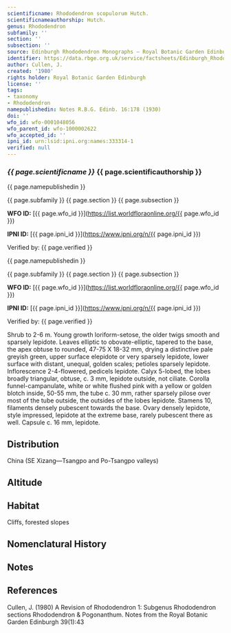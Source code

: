 ```yaml
---
scientificname: Rhododendron scopulorum Hutch.
scientificnameauthorship: Hutch.
genus: Rhododendron
subfamily: ''
section: ''
subsection: ''
source: Edinburgh Rhododendron Monographs – Royal Botanic Garden Edinburgh
identifier: https://data.rbge.org.uk/service/factsheets/Edinburgh_Rhododendron_Monographs.xhtml
author: Cullen, J.
created: '1980'
rights holder: Royal Botanic Garden Edinburgh
license: ''
tags:
- taxonomy
- Rhododendron
namepublishedin: Notes R.B.G. Edinb. 16:178 (1930)
doi: ''
wfo_id: wfo-0001048056
wfo_parent_id: wfo-1000002622
wfo_accepted_id: ''
ipni_id: urn:lsid:ipni.org:names:333314-1
verified: null
---
```

### _{{ page.scientificname }}_ {{ page.scientificauthorship }}
 {{ page.namepublishedin }}

{{ page.subfamily }} {{ page.section }} {{ page.subsection }}

**WFO ID:** [{{ page.wfo_id }}](https://list.worldfloraonline.org/{{ page.wfo_id }})

**IPNI ID:** [{{ page.ipni_id }}](https://www.ipni.org/n/{{ page.ipni_id }})

Verified by: {{ page.verified }}

 {{ page.namepublishedin }}

{{ page.subfamily }} {{ page.section }} {{ page.subsection }}

**WFO ID:** [{{ page.wfo_id }}](https://list.worldfloraonline.org/{{ page.wfo_id }})

**IPNI ID:** [{{ page.ipni_id }}](https://www.ipni.org/n/{{ page.ipni_id }})

Verified by: {{ page.verified }}



Shrub to 2-6 m. Young growth loriform-setose, the older twigs smooth and sparsely lepidote. Leaves elliptic to obovate-elliptic, tapered to the base, the apex obtuse to rounded, 47-75 X 18-32 mm, drying a distinctive pale greyish green, upper surface elepidote or very sparsely lepidote, lower surface with distant, unequal, golden scales; petioles sparsely lepidote. Inflorescence 2-4-fIowered, pedicels lepidote. Calyx 5-lobed, the lobes broadly triangular, obtuse, c. 3 mm, lepidote outside, not ciliate. Corolla funnel-campanulate, white or white flushed pink with a yellow or golden blotch inside, 50-55 mm, the tube c. 30 mm, rather sparsely pilose over most of the tube outside, the outsides of the lobes lepidote. Stamens 10, filaments densely pubescent towards the base. Ovary densely lepidote, style impressed, lepidote at the extreme base, rarely pubescent there as well. Capsule c. 16 mm, lepidote.

## Distribution
China (SE Xizang—Tsangpo and Po-Tsangpo valleys)

## Altitude


## Habitat
Cliffs, forested slopes

## Nomenclatural History

                       
## Notes


## References

Cullen, J. (1980) A Revision of Rhododendron 1: Subgenus Rhododendron sections Rhododendron & Pogonanthum. Notes from the Royal Botanic Garden Edinburgh 39(1):43
